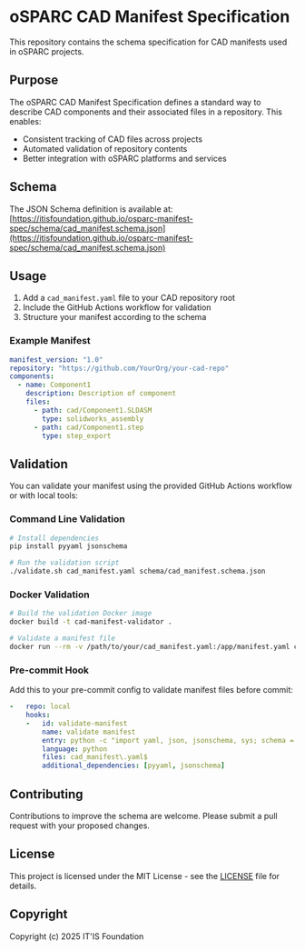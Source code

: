 # oSPARC CAD Manifest Specification

This repository contains the schema specification for CAD manifests used in oSPARC projects.

## Purpose

The oSPARC CAD Manifest Specification defines a standard way to describe CAD components and their associated files in a repository. This enables:

- Consistent tracking of CAD files across projects
- Automated validation of repository contents
- Better integration with oSPARC platforms and services

## Schema

The JSON Schema definition is available at:
[https://itisfoundation.github.io/osparc-manifest-spec/schema/cad_manifest.schema.json](https://itisfoundation.github.io/osparc-manifest-spec/schema/cad_manifest.schema.json)

## Usage

1. Add a `cad_manifest.yaml` file to your CAD repository root
2. Include the GitHub Actions workflow for validation
3. Structure your manifest according to the schema

### Example Manifest

```yaml
manifest_version: "1.0"
repository: "https://github.com/YourOrg/your-cad-repo"
components:
  - name: Component1
    description: Description of component
    files:
      - path: cad/Component1.SLDASM
        type: solidworks_assembly
      - path: cad/Component1.step
        type: step_export
```

## Validation

You can validate your manifest using the provided GitHub Actions workflow or with local tools:

### Command Line Validation

```bash
# Install dependencies
pip install pyyaml jsonschema

# Run the validation script
./validate.sh cad_manifest.yaml schema/cad_manifest.schema.json
```

### Docker Validation

```bash
# Build the validation Docker image
docker build -t cad-manifest-validator .

# Validate a manifest file
docker run --rm -v /path/to/your/cad_manifest.yaml:/app/manifest.yaml cad-manifest-validator manifest.yaml
```

### Pre-commit Hook

Add this to your pre-commit config to validate manifest files before commit:

```yaml
-   repo: local
    hooks:
    -   id: validate-manifest
        name: validate manifest
        entry: python -c "import yaml, json, jsonschema, sys; schema = json.load(open('schema/cad_manifest.schema.json')); manifest = yaml.safe_load(open(sys.argv[1])); jsonschema.validate(instance=manifest, schema=schema); print('✅ Manifest is valid!')"
        language: python
        files: cad_manifest\.yaml$
        additional_dependencies: [pyyaml, jsonschema]
```

## Contributing

Contributions to improve the schema are welcome. Please submit a pull request with your proposed changes.

## License

This project is licensed under the MIT License - see the [LICENSE](LICENSE) file for details.

## Copyright

Copyright (c) 2025 IT'IS Foundation
